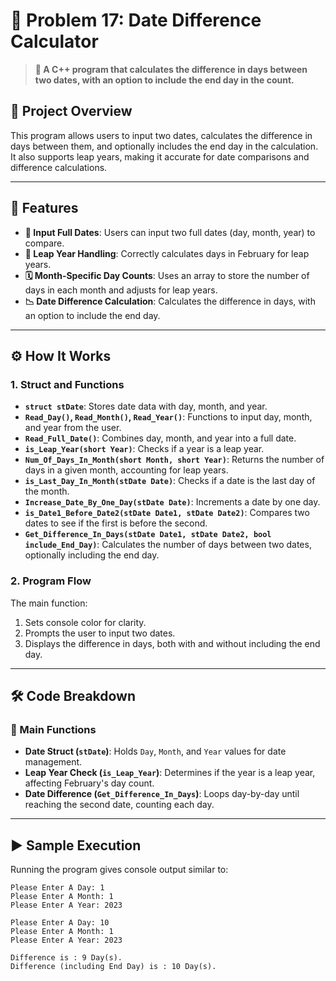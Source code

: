 # 📅 Problem 17: Date Difference Calculator 

> **🔢 A C++ program that calculates the difference in days between two dates, with an option to include the end day in the count.**

## 📘 Project Overview
This program allows users to input two dates, calculates the difference in days between them, and optionally includes the end day in the calculation. It also supports leap years, making it accurate for date comparisons and difference calculations.

---

## 🌟 Features
- **📆 Input Full Dates**: Users can input two full dates (day, month, year) to compare.
- **🔄 Leap Year Handling**: Correctly calculates days in February for leap years.
- **🗓️ Month-Specific Day Counts**: Uses an array to store the number of days in each month and adjusts for leap years.
- **📉 Date Difference Calculation**: Calculates the difference in days, with an option to include the end day.

---

## ⚙️ How It Works
### 1. Struct and Functions
- **`struct stDate`**: Stores date data with day, month, and year.
- **`Read_Day()`, `Read_Month()`, `Read_Year()`**: Functions to input day, month, and year from the user.
- **`Read_Full_Date()`**: Combines day, month, and year into a full date.
- **`is_Leap_Year(short Year)`**: Checks if a year is a leap year.
- **`Num_Of_Days_In_Month(short Month, short Year)`**: Returns the number of days in a given month, accounting for leap years.
- **`is_Last_Day_In_Month(stDate Date)`**: Checks if a date is the last day of the month.
- **`Increase_Date_By_One_Day(stDate Date)`**: Increments a date by one day.
- **`is_Date1_Before_Date2(stDate Date1, stDate Date2)`**: Compares two dates to see if the first is before the second.
- **`Get_Difference_In_Days(stDate Date1, stDate Date2, bool include_End_Day)`**: Calculates the number of days between two dates, optionally including the end day.

### 2. Program Flow
The main function:
1. Sets console color for clarity.
2. Prompts the user to input two dates.
3. Displays the difference in days, both with and without including the end day.

---

## 🛠️ Code Breakdown
### 🔹 Main Functions
- **Date Struct (`stDate`)**: Holds `Day`, `Month`, and `Year` values for date management.
- **Leap Year Check (`is_Leap_Year`)**: Determines if the year is a leap year, affecting February's day count.
- **Date Difference (`Get_Difference_In_Days`)**: Loops day-by-day until reaching the second date, counting each day.

---

## ▶️ Sample Execution
Running the program gives console output similar to:

```plaintext
Please Enter A Day: 1
Please Enter A Month: 1
Please Enter A Year: 2023

Please Enter A Day: 10
Please Enter A Month: 1
Please Enter A Year: 2023

Difference is : 9 Day(s).
Difference (including End Day) is : 10 Day(s).
